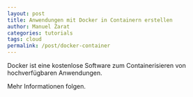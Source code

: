 ```yaml
---
layout: post
title: Anwendungen mit Docker in Containern erstellen
author: Manuel Zarat
categories: tutorials
tags: cloud
permalink: /post/docker-container
---
```


Docker ist eine kostenlose Software zum Containerisieren von hochverfügbaren Anwendungen.

<!--excerpt_separator-->

Mehr Informationen folgen.
